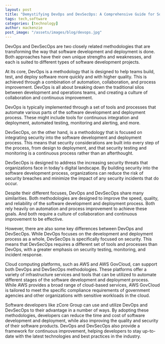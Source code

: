 ```yaml
---
layout: post
title: "Demystifying DevOps and DevSecOps: A Comprehensive Guide for Software Developers and Security Professionals"
tags: tech,software
categories: [technology]
author: mackenzie
post_image: "/assets/images/blog/devops.jpg"
---
```


DevOps and DevSecOps are two closely related methodologies that are transforming the way that software development and deployment is done. Both approaches have their own unique strengths and weaknesses, and each is suited to different types of software development projects.

At its core, DevOps is a methodology that is designed to help teams build, test, and deploy software more quickly and with higher quality. This is achieved through a combination of automation, collaboration, and process improvement. DevOps is all about breaking down the traditional silos between development and operations teams, and creating a culture of collaboration and continuous improvement.

DevOps is typically implemented through a set of tools and processes that automate various parts of the software development and deployment process. These might include tools for continuous integration and deployment, automated testing, monitoring and alerting, and more.

DevSecOps, on the other hand, is a methodology that is focused on integrating security into the software development and deployment process. This means that security considerations are built into every step of the process, from design to deployment, and that security testing and monitoring is a continuous process rather than an afterthought.

DevSecOps is designed to address the increasing security threats that organizations face in today's digital landscape. By building security into the software development process, organizations can reduce the risk of security breaches and minimize the impact of any security incidents that do occur.

Despite their different focuses, DevOps and DevSecOps share many similarities. Both methodologies are designed to improve the speed, quality, and reliability of the software development and deployment process. Both rely heavily on automation and process improvement to achieve these goals. And both require a culture of collaboration and continuous improvement to be effective.

However, there are also some key differences between DevOps and DevSecOps. While DevOps focuses on the development and deployment process as a whole, DevSecOps is specifically focused on security. This means that DevSecOps requires a different set of tools and processes than DevOps, with a greater emphasis on security testing, monitoring, and incident response.

Cloud computing platforms, such as AWS and AWS GovCloud, can support both DevOps and DevSecOps methodologies. These platforms offer a variety of infrastructure services and tools that can be utilized to automate different stages of the software development and deployment process. While AWS provides a broad range of cloud-based services, AWS GovCloud is tailored to meet the specific compliance requirements of government agencies and other organizations with sensitive workloads in the cloud.

Software developers like zCore Group can use and utilize DevOps and DevSecOps to their advantage in a number of ways. By adopting these methodologies, developers can reduce the time and cost of software development and deployment, while also improving the quality and security of their software products. DevOps and DevSecOps also provide a framework for continuous improvement, helping developers to stay up-to-date with the latest technologies and best practices in the industry.







